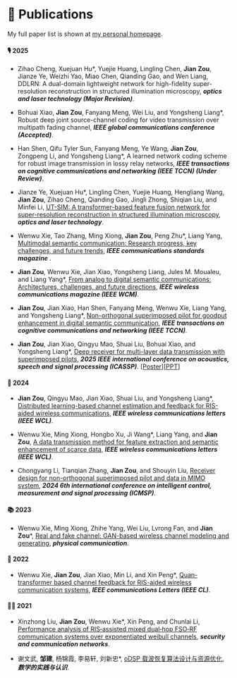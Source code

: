 # 📝 Publications 

My full paper list is shown at [my personal homepage](https://zoujian310.github.io/).
#### 🎙 2025
 
 - Zihao Cheng,  Xuejuan Hu*, Yuejie Huang, Lingling Chen, **Jian Zou**, Jianze Ye, Weizhi Yao, Miao Chen, Qianding Gao, and Wen Liang, DDLRN: A dual-domain lightweight network for high-fidelity super-resolution reconstruction in structured illumination microscopy, **<i>optics and laser technology (Major Revision)</i>**.

 - Bohuai Xiao,  **Jian Zou**, Fanyang Meng, Wei Liu, and Yongsheng Liang*, Robust deep joint source-channel coding for video transmission over multipath fading channel, **<i>IEEE global communications conference (Accepted)</i>**.

- Han Shen, Qifu Tyler Sun, Fanyang Meng, Ye Wang, **Jian Zou**, Zongpeng Li,  and Yongsheng Liang*, A learned network coding scheme for robust image transmission in lossy relay networks, **<i>IEEE transactions on cognitive communications and networking (IEEE TCCN) (Under Review)</i>**. 

 - Jianze Ye, Xuejuan Hu*, Lingling Chen, Yuejie Huang, Hengliang Wang, **Jian Zou**, Zihao Cheng, Qianding Gao, Jingli Zhong, Shiqian Liu, and Minfei Li, [UT-SIM: A transformer-based feature fusion network for super-resolution reconstruction in structured illumination
microscopy](https://www.sciencedirect.com/science/article/pii/S0030399225011429?dgcid=coauthor), **<i>optics and laser technology</i>**.

 - Wenwu Xie, Tao Zhang, Ming Xiong, **Jian Zou**, Peng Zhu*, Liang Yang, [Multimodal semantic communication: Research progress, key challenges, and future trends](https://ieeexplore.ieee.org/document/11036084), **<i>IEEE communications standards magazine </i>**.

 - **Jian Zou**, Wenwu Xie, Jian Xiao, Yongsheng Liang, Jules M. Moualeu, and Liang Yang*, [From analog to digital semantic communications: Architectures, challenges, and future directions](https://ieeexplore.ieee.org/document/11175642), **<i>IEEE wireless communications magazine (IEEE WCM)</i>**. 

 - **Jian Zou**, Jian Xiao, Han Shen, Fanyang Meng, Wenwu Xie, Liang Yang, and Yongsheng Liang*, [Non-orthogonal superimposed pilot for goodput enhancement in digital semantic communication](https://ieeexplore.ieee.org/document/11015528), **<i>IEEE transactions on cognitive communications and networking (IEEE TCCN)</i>**. 

 - **Jian Zou**, Jian Xiao, Qingyu Mao, Shuai Liu, Bohuai Xiao, and Yongsheng Liang*, [Deep receiver for multi-layer data transmission with superimposed pilots](https://ieeexplore.ieee.org/document/10890516), **<i>2025 IEEE international conference on acoustics, speech and signal processing (ICASSP)</i>**. [<a target="_blank" href="./images/ICASSP 2025-Poster - New.pdf" >Poster</a>][<a target="_blank" href="./images/ICASSP 2025 - ppt.pdf" >PPT</a>]

#### 👄 2024
 - **Jian Zou**, Qingyu Mao, Jian Xiao, Shuai Liu, and Yongsheng Liang*, [Distributed learning-based channel estimation and feedback for RIS-aided wireless communications](https://doi.org/10.1109/LWC.2024.3509612), **<i>IEEE wireless communications letters (IEEE WCL)</i>**.

- Wenwu Xie, Ming Xiong, Hongbo Xu, Ji Wang*, Liang Yang, and **Jian Zou**, [A data transmission method for feature extraction and semantic enhancement of scarce data](https://doi.org/10.1109/LWC.2024.3510722), **<i>IEEE wireless communications letters (IEEE WCL)</i>**.

- Chongyang Li, Tianqian Zhang, **Jian Zou**, and Shouyin Liu, [Receiver design for non-orthogonal superimposed pilot and data in MIMO system](https://ieeexplore.ieee.org/document/10866926), **<i>2024 6th international conference on intelligent control, measurement and signal processing (ICMSP)</i>**.
 
#### 📚 2023
- Wenwu Xie, Ming Xiong, Zhihe Yang, Wei Liu, Lvrong Fan, and **Jian Zou***, [Real and fake channel: GAN-based wireless channel modeling and generating](https://www.sciencedirect.com/science/article/abs/pii/S1874490723002173), **<i>physical communication</i>**.

#### 🎼 2022
- Wenwu Xie, **Jian Zou**, Jian Xiao, Min Li, and Xin Peng*, [Quan-transformer based channel feedback for RIS-aided wireless communication systems](https://ieeexplore.ieee.org/document/9856664), **<i>IEEE communications Letters (IEEE CL)</i>**.

#### 🧑‍🎨 2021
- Xinzhong Liu, **Jian Zou**, Wenwu Xie*, Xin Peng, and Chunlai Li, [Performance analysis of RIS‐assisted mixed dual‐hop FSO‐RF communication systems over exponentiated weibull channels](https://doi.org/10.1155/2021/9273373), **<i>security and communication networks</i>**.

- 谢文武, **邹建**, 杨锦霞, 李易轩, 刘新忠*, [oDSP 载波恢复算法设计与资源优化](https://kns.cnki.net/kcms2/article/abstract?v=Zb3wS6iuiaPACJLx-IaQqAw0aKwBzXNK442NSwyunz7BLJ3ZHnazgq8I2a3Ndqprmx4izvOyY3I3r4W2q5WdwieNaems-ZjaO-pKirgt6J2gtrta-mt_inbIdec5VS3pk3tFLp71ZaYuo40uCb3shb4pdF0qpa2ll0ziGDFqPwpKnKpBGeESag==&uniplatform=NZKPT&language=CHS), **<i>数学的实践与认识</i>**.
